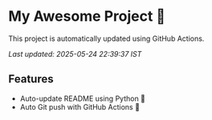 # My Awesome Project 🚀

This project is automatically updated using GitHub Actions.

_Last updated: 2025-05-24 22:39:37 IST_

## Features
- Auto-update README using Python 🐍
- Auto Git push with GitHub Actions 🤖
